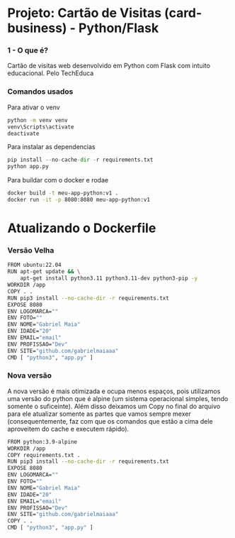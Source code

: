# Projeto: Cartão de Visitas (card-business) - Python/Flask
### 1 - O que é?
Cartão de visitas web desenvolvido em Python com Flask com intuito educacional. Pelo TechEduca

### Comandos usados
Para ativar o venv
```bash
python -m venv venv
venv\Scripts\activate
deactivate
```

Para instalar as dependencias
```python
pip install --no-cache-dir -r requirements.txt
python app.py
```

Para buildar com o docker e rodae
```bash
docker build -t meu-app-python:v1 .
docker run -it -p 8080:8080 meu-app-python:v1
```

# Atualizando o Dockerfile
### Versão Velha
```bash
FROM ubuntu:22.04
RUN apt-get update && \
    apt-get install python3.11 python3.11-dev python3-pip -y
WORKDIR /app
COPY . .
RUN pip3 install --no-cache-dir -r requirements.txt
EXPOSE 8080
ENV LOGOMARCA=""
ENV FOTO=""
ENV NOME="Gabriel Maia"
ENV IDADE="20"
ENV EMAIL="email"
ENV PROFISSAO="Dev"
ENV SITE="github.com/gabrielmaiaaa"
CMD [ "python3", "app.py" ]
```

### Nova versão
A nova versão é mais otimizada e ocupa menos espaços, pois utilizamos uma versão do python que é alpine (um sistema operacional simples, tendo somente o suficeinte). Além disso deixamos um Copy no final do arquivo para ele atualizar somente as partes que vamos sempre mexer (consequentemente, faz com que os comandos que estão a cima dele aproveitem do cache e executem rápido).
```bash
FROM python:3.9-alpine
WORKDIR /app
COPY requirements.txt .
RUN pip3 install --no-cache-dir -r requirements.txt
EXPOSE 8080
ENV LOGOMARCA=""
ENV FOTO=""
ENV NOME="Gabriel Maia"
ENV IDADE="20"
ENV EMAIL="email"
ENV PROFISSAO="Dev"
ENV SITE="github.com/gabrielmaiaaa"
COPY . .
CMD [ "python3", "app.py" ]
```

